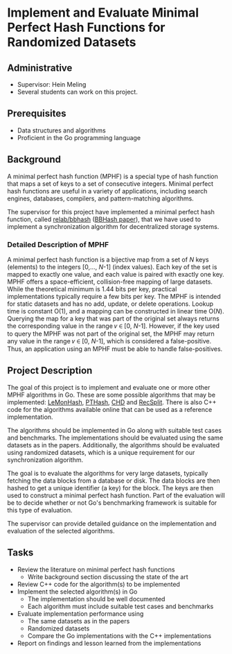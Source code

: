 # Implement and Evaluate Minimal Perfect Hash Functions for Randomized Datasets

## Administrative

- Supervisor: Hein Meling
- Several students can work on this project.

## Prerequisites

- Data structures and algorithms
- Proficient in the Go programming language

## Background

A minimal perfect hash function (MPHF) is a special type of hash function that maps a set of keys to a set of consecutive integers.
Minimal perfect hash functions are useful in a variety of applications, including search engines, databases, compilers, and pattern-matching algorithms.

The supervisor for this project have implemented a minimal perfect hash function, called [relab/bbhash][1] ([BBHash paper][2]), that we have used to implement a synchronization algorithm for decentralized storage systems.

### Detailed Description of MPHF

A minimal perfect hash function is a bijective map from a set of _N_ keys (elements) to the integers [0,..., _N_-1] (index values).
Each key of the set is mapped to exactly one value, and each value is paired with exactly one key.
MPHF offers a space-efficient, collision-free mapping of large datasets.
While the theoretical minimum is 1.44 bits per key, practical implementations typically require a few bits per key.
The MPHF is intended for static datasets and has no add, update, or delete operations.
Lookup time is constant O(1), and a mapping can be constructed in linear time O(_N_).
Querying the map for a key that was part of the original set always returns the corresponding value in the range 𝑣 ∈ [0, _N_-1].
However, if the key used to query the MPHF was not part of the original set, the MPHF may return any value in the range 𝑣 ∈ [0, _N_-1], which is considered a false-positive.
Thus, an application using an MPHF must be able to handle false-positives.

## Project Description

The goal of this project is to implement and evaluate one or more other MPHF algorithms in Go.
These are some possible algorithms that may be implemented:
[LeMonHash][3], [PTHash][4], [CHD][5] and [RecSplit][6].
There is also C++ code for the algorithms available online that can be used as a reference implementation.

The algorithms should be implemented in Go along with suitable test cases and benchmarks.
The implementations should be evaluated using the same datasets as in the papers.
Additionally, the algorithms should be evaluated using randomized datasets, which is a unique requirement for our synchronization algorithm.

The goal is to evaluate the algorithms for very large datasets, typically fetching the data blocks from a database or disk.
The data blocks are then hashed to get a unique identifier (a key) for the block.
The keys are then used to construct a minimal perfect hash function.
Part of the evaluation will be to decide whether or not Go's benchmarking framework is suitable for this type of evaluation.

The supervisor can provide detailed guidance on the implementation and evaluation of the selected algorithms.

## Tasks

- Review the literature on minimal perfect hash functions
  - Write background section discussing the state of the art
- Review C++ code for the algorithm(s) to be implemented
- Implement the selected algorithm(s) in Go
  - The implementation should be well documented
  - Each algorithm must include suitable test cases and benchmarks
- Evaluate implementation performance using
  - The same datasets as in the papers
  - Randomized datasets
  - Compare the Go implementations with the C++ implementations
- Report on findings and lesson learned from the implementations

[1]: https://github.com/relab/bbhash
[2]: https://arxiv.org/abs/1702.03154
[3]: https://arxiv.org/abs/2304.11012
[4]: https://jermp.github.io/assets/pdf/papers/SIGIR2021.pdf
[5]: https://cmph.sourceforge.net/papers/esa09.pdf
[6]: https://arxiv.org/abs/2212.09562
